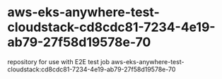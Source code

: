 # aws-eks-anywhere-test-cloudstack-cd8cdc81-7234-4e19-ab79-27f58d19578e-70
repository for use with E2E test job aws-eks-anywhere-test-cloudstack:cd8cdc81-7234-4e19-ab79-27f58d19578e-70
